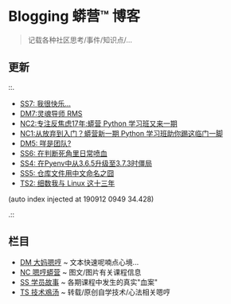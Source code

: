 # Blogging 蟒营™ 博客
> 记载各种社区思考/事件/知识点/...

## 更新

::.

- [ SS7: 我很快乐...](SS/190912-i-am-happy.md)
- [ DM7:灵魂导师 RMS](DM/190910-rms-soul-master.md)
- [ NC2:专注反焦虑17年:蟒营 Python 学习班又来一期](NC/190905-3py-just101camp.md)
- [ NC1:从放弃到入门？蟒营新一期 Python 学习班助你踢这临门一脚](NC/190902-3py-what-is-camp.md)
- [ DM5: 咩是团队?](DM/190822-what-is-team.md)
- [ SS6: 在判断死角里日常喷血](SS/190818-auto-list2str.md)
- [ SS4: 在Pyenv中从3.6.5升级至3.7.3时僵局](SS/190815-block-pyenv373.md)
- [ SS5: 仓库文件用中文命名之囧](SS/190815-uri-anti-chinese.md)
- [ TS2: 细数我与 Linux 这十三年](TS/190815-tinylab-falcon-and-linux.md)

(auto index injected at 190912 0949 34.428) 

.::



## 栏目

- [DM 大妈嗯哼](DM/) ~ 文本快速呢喃点心境...
- [NC 嗯哼蟒营](NC/) ~ 图文/图片有关课程信息
- [SS 学员故事](SS/) ~ 各期课程中发生的真实"血案"
- [TS 技术鳮汤](TS/) ~ 转载/原创自学技术/心法相关嗯哼
